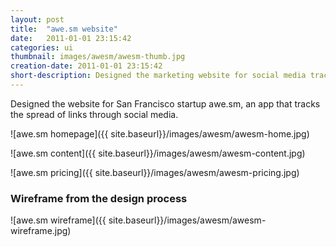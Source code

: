 ```yaml
---
layout: post
title:  "awe.sm website"
date:   2011-01-01 23:15:42
categories: ui
thumbnail: images/awesm/awesm-thumb.jpg
creation-date: 2011-01-01 23:15:42
short-description: Designed the marketing website for social media tracking app.
---
```


Designed the website for San Francisco startup awe.sm, an app that tracks the spread of links through social media.

![awe.sm homepage]({{ site.baseurl}}/images/awesm/awesm-home.jpg)

![awe.sm content]({{ site.baseurl}}/images/awesm/awesm-content.jpg)

![awe.sm pricing]({{ site.baseurl}}/images/awesm/awesm-pricing.jpg)

### Wireframe from the design process

![awe.sm wireframe]({{ site.baseurl}}/images/awesm/awesm-wireframe.jpg)

